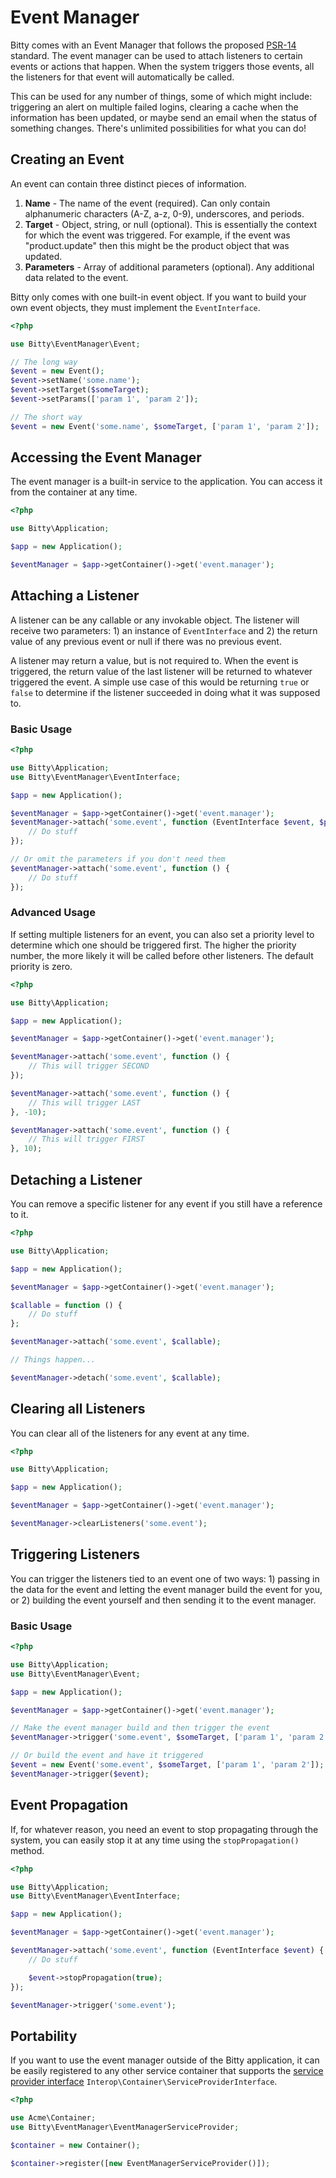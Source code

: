 # Event Manager

Bitty comes with an Event Manager that follows the proposed  [PSR-14](https://github.com/php-fig/fig-standards/blob/master/proposed/event-manager.md) standard. The event manager can be used to attach listeners to certain events or actions that happen. When the system triggers those events, all the listeners for that event will automatically be called.

This can be used for any number of things, some of which might include: triggering an alert on multiple failed logins, clearing a cache when the information has been updated, or maybe send an email when the status of something changes. There's unlimited possibilities for what you can do!

## Creating an Event

An event can contain three distinct pieces of information.

1. **Name** - The name of the event (required). Can only contain alphanumeric characters (A-Z, a-z, 0-9), underscores, and periods.
2. **Target** - Object, string, or null (optional). This is essentially the context for which the event was triggered. For example, if the event was "product.update" then this might be the product object that was updated.
3. **Parameters** - Array of additional parameters (optional). Any additional data related to the event.

Bitty only comes with one built-in event object. If you want to build your own event objects, they must implement the `EventInterface`.

```php
<?php

use Bitty\EventManager\Event;

// The long way
$event = new Event();
$event->setName('some.name');
$event->setTarget($someTarget);
$event->setParams(['param 1', 'param 2']);

// The short way
$event = new Event('some.name', $someTarget, ['param 1', 'param 2']);
```

## Accessing the Event Manager

The event manager is a built-in service to the application. You can access it from the container at any time.

```php
<?php

use Bitty\Application;

$app = new Application();

$eventManager = $app->getContainer()->get('event.manager');
```

## Attaching a Listener

A listener can be any callable or any invokable object. The listener will receive two parameters: 1) an instance of `EventInterface` and 2) the return value of any previous event or null if there was no previous event.

A listener may return a value, but is not required to. When the event is triggered, the return value of the last listener will be returned to whatever triggered the event. A simple use case of this would be returning `true` or `false` to determine if the listener succeeded in doing what it was supposed to.

### Basic Usage

```php
<?php

use Bitty\Application;
use Bitty\EventManager\EventInterface;

$app = new Application();

$eventManager = $app->getContainer()->get('event.manager');
$eventManager->attach('some.event', function (EventInterface $event, $previous = null) {
    // Do stuff
});

// Or omit the parameters if you don't need them
$eventManager->attach('some.event', function () {
    // Do stuff
});
```

### Advanced Usage

If setting multiple listeners for an event, you can also set a priority level to determine which one should be triggered first. The higher the priority number, the more likely it will be called before other listeners. The default priority is zero.

```php
<?php

use Bitty\Application;

$app = new Application();

$eventManager = $app->getContainer()->get('event.manager');

$eventManager->attach('some.event', function () {
    // This will trigger SECOND
});

$eventManager->attach('some.event', function () {
    // This will trigger LAST
}, -10);

$eventManager->attach('some.event', function () {
    // This will trigger FIRST
}, 10);
```

## Detaching a Listener

You can remove a specific listener for any event if you still have a reference to it.

```php
<?php

use Bitty\Application;

$app = new Application();

$eventManager = $app->getContainer()->get('event.manager');

$callable = function () {
    // Do stuff
};

$eventManager->attach('some.event', $callable);

// Things happen...

$eventManager->detach('some.event', $callable);
```

## Clearing all Listeners

You can clear all of the listeners for any event at any time.

```php
<?php

use Bitty\Application;

$app = new Application();

$eventManager = $app->getContainer()->get('event.manager');

$eventManager->clearListeners('some.event');
```

## Triggering Listeners

You can trigger the listeners tied to an event one of two ways: 1) passing in the data for the event and letting the event manager build the event for you, or 2) building the event yourself and then sending it to the event manager.

### Basic Usage

```php
<?php

use Bitty\Application;
use Bitty\EventManager\Event;

$app = new Application();

$eventManager = $app->getContainer()->get('event.manager');

// Make the event manager build and then trigger the event
$eventManager->trigger('some.event', $someTarget, ['param 1', 'param 2']);

// Or build the event and have it triggered
$event = new Event('some.event', $someTarget, ['param 1', 'param 2']);
$eventManager->trigger($event);
```

## Event Propagation

If, for whatever reason, you need an event to stop propagating through the system, you can easily stop it at any time using the `stopPropagation()` method.

```php
<?php

use Bitty\Application;
use Bitty\EventManager\EventInterface;

$app = new Application();

$eventManager = $app->getContainer()->get('event.manager');

$eventManager->attach('some.event', function (EventInterface $event) {
    // Do stuff

    $event->stopPropagation(true);
});

$eventManager->trigger('some.event');
```

## Portability

If you want to use the event manager outside of the Bitty application, it can be easily registered to any other service container that supports the [service provider interface](https://github.com/container-interop/service-provider) `Interop\Container\ServiceProviderInterface`.

```php
<?php

use Acme\Container;
use Bitty\EventManager\EventManagerServiceProvider;

$container = new Container();

$container->register([new EventManagerServiceProvider()]);
```
